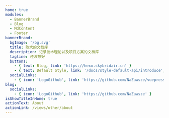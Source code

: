 ```yaml
---
home: true
modules:
  - BannerBrand
  - Blog
  - MdContent
  - Footer
bannerBrand:
  bgImage: '/bg.svg'
  title: 败犬的文档库
  description: 记录技术理论以及项目方案的文档库
  tagline: 还没想好
  buttons:
    - { text: Blog, link: 'https://hexo.skybridair.cn' }
    - { text: Default Style, link: '/docs/style-default-api/introduce', type: 'plain' }
  socialLinks:
    - { icon: 'LogoGithub', link: 'https://github.com/NaZawsze/vuepress-reco' }
blog:
  socialLinks:
    - { icon: 'LogoGithub', link: 'https://github.com/NaZawsze' }
isShowTitleInHome: true
actionText: About
actionLink: /views/other/about
---
```


